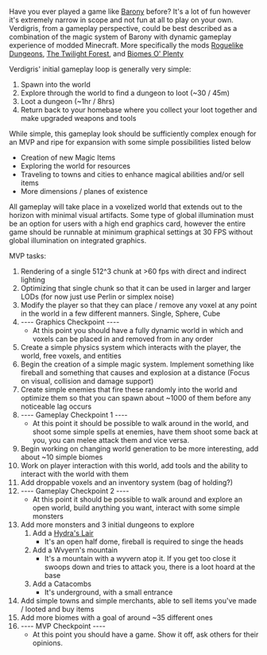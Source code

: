 
Have you ever played a game like [Barony](https://store.steampowered.com/app/371970/Barony/) before? It's a lot of fun however it's extremely narrow in scope and not fun at all to play on your own. Verdigris, from a gameplay perspective, could be best described as a combination of the magic system of Barony with dynamic gameplay experience of modded Minecraft. More specifically the mods [Roguelike Dungeons](https://www.curseforge.com/minecraft/modpacks/roguelike-adventures-and-dungeons-2),  [The Twilight Forest](https://www.curseforge.com/minecraft/mc-mods/the-twilight-forest), and [Biomes O' Plenty](https://www.curseforge.com/minecraft/mc-mods/biomes-o-plenty)

Verdigris' initial gameplay loop is generally very simple:
1. Spawn into the world
2. Explore through the world to find a dungeon to loot (~30 / 45m)
3. Loot a dungeon (~1hr / 8hrs)
4. Return back to your homebase where you collect your loot together and make upgraded weapons and tools


While simple, this gameplay look should be sufficiently complex enough for an MVP and ripe for expansion with some simple possibilities listed below
- Creation of new Magic Items
- Exploring the world for resources
- Traveling to towns and cities to enhance magical abilities and/or sell items
- More dimensions / planes of existence

All gameplay will take place in a voxelized world that extends out to the horizon with minimal visual artifacts. Some type of global illumination must be an option for users with a high end graphics card, however the entire game should be runnable at minimum graphical settings at 30 FPS without global illumination on integrated graphics. 


MVP tasks:
1. Rendering of a single 512^3 chunk at >60 fps with direct and indirect lighting
2. Optimizing that single chunk so that it can be used in larger and larger LODs (for now just use Perlin or simplex noise)
3. Modify the player so that they can place / remove any voxel at any point in the world in a few different manners. Single, Sphere, Cube
4. ---- Graphics Checkpoint  ---- 
	- At this point you should have a fully dynamic world in which and voxels can be placed in and removed from in any order
5. Create a simple physics system which interacts with the player, the world, free voxels, and entities
6. Begin the creation of a simple magic system. Implement something like fireball and something that causes and explosion at a distance (Focus on visual, collision and damage support)   
7. Create simple enemies that fire these randomly into the world and optimize them so that you can spawn about ~1000 of them before any noticeable lag occurs
8. ---- Gameplay Checkpoint 1 ----
	- At this point it should be possible to walk around in the world, and shoot some simple spells at enemies, have them shoot some back at you, you can melee attack them and vice versa.
9. Begin working on changing world generation to be more interesting, add about ~10 simple biomes
10. Work on player interaction with this world, add tools and the ability to interact with the world with them
11. Add droppable voxels and an inventory system (bag of holding?)
12. ---- Gameplay Checkpoint 2 ----
	- At this point it should be possible to walk around and explore an open world, build anything you want, interact with some simple monsters
13. Add more monsters and 3 initial dungeons to explore
	1. Add a [Hydra's Lair](https://ftbwiki.org/File:Hydra_in_its_lair.png)
		- It's an open half dome, fireball is required to singe the heads
	2. Add a Wvyern's mountain
		- It's a mountain with a wyvern atop it. If you get too close it swoops down and tries to attack you, there is a loot hoard at the base
	3. Add a Catacombs 
		- It's underground, with a small entrance
1. Add simple towns and simple merchants, able to sell items you've made / looted and buy items
2. Add more biomes with a goal of around ~35 different ones
3. ---- MVP Checkpoint ---- 
	- At this point you should have a game. Show it off, ask others for their opinions. 


